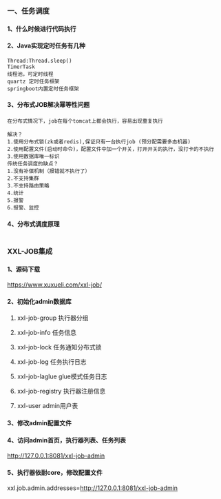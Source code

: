 ### 一、任务调度
#### 1、什么时候进行代码执行
#### 2、Java实现定时任务有几种
```
Thread:Thread.sleep()
TimerTask
线程池，可定时线程
quartz 定时任务框架
springboot内置定时任务框架

```
#### 3、分布式JOB解决幂等性问题
```
在分布式情况下，job在每个tomcat上都会执行，容易出现重复执行

解决？
1.使用分布式锁(zk或者redis),保证只有一台执行job (预分配需要多态机器)
2.使用配置文件(启动时命令)，配置文件中加一个开关，打开开关的执行，没打卡的不执行
3.使用数据库唯一标识
传统任务调度的缺点？
1.没有补偿机制（报错就不执行了）
2.不支持集群
3.不支持路由策略
4.统计
5.报警
6.报警、监控
```

#### 4、分布式调度原理

```

```

### XXL-JOB集成
#### 1、源码下载
https://www.xuxueli.com/xxl-job/

#### 2、初始化admin数据库

1) xxl-job-group  执行器分组

2) xxl-job-info  任务信息

3) xxl-job-lock  任务通知分布式锁

4) xxl-job-log  任务执行日志

5) xxl-job-laglue  glue模式任务日志

6) xxl-job-registry  执行器注册信息

7) xxl-user  admin用户表


#### 3、修改admin配置文件

#### 4、访问admin首页，执行器列表、任务列表
http://127.0.0.1:8081/xxl-job-admin

#### 5、执行器依耐core，修改配置文件
xxl.job.admin.addresses=http://127.0.0.1:8081/xxl-job-admin
